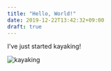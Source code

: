 ```yaml
---
title: "Hello, World!"
date: 2019-12-22T13:42:32+09:00
draft: true
---
```


I've just started kayaking!

![kayaking](/20191222__01.jpg)
